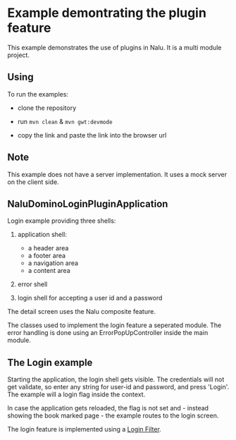 # Example demontrating the plugin feature
This example demonstrates the use of plugins in Nalu. It is a multi module project.

## Using
To run the examples:

* clone the repository

* run ```mvn clean``` & ```mvn gwt:devmode```

* copy the link and paste the link into the browser url

## Note
This example does not have a server implementation. It uses a mock server on the client side.

## NaluDominoLoginPluginApplication
Login example providing three shells:

1. application shell:
      * a header area
      * a footer area
      * a navigation area
      * a content area

2. error shell

3. login shell for accepting a user id and a password

The detail screen uses the Nalu composite feature.

The classes used to implement the login feature a seperated module. The error handling is done using an ErrorPopUpController inside the main module.

## The Login example

Starting the application, the login shell gets visible. The credentials will not get validate, so enter any string for user-id and password, and press 'Login'. The example will a login flag inside the context.

In case the application gets reloaded, the flag is not set and - instead showing the book marked page - the example routes to the login screen.

The login feature is implemented using a [Login Filter](https://github.com/NaluKit/nalu-examples/blob/master/NaluDominoLoginPluginApplication/NaluDominoLoginPluginApplication-client/src/main/java/com/github/nalukit/example/nalu/loginapplication/filters/BartSimpsonFilter.java).


